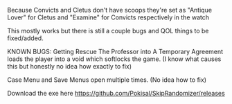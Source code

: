 Because Convicts and Cletus don't have scoops they're set as "Antique Lover" for Cletus and "Examine" for Convicts respectively in the watch

This mostly works but there is still a couple bugs and QOL things to be fixed/added.

KNOWN BUGS:
Getting Rescue The Professor into A Temporary Agreement loads the player into a void which softlocks the game. (I know what causes this but honestly no idea how exactly to fix)

Case Menu and Save Menus open multiple times. (No idea how to fix)

Download the exe here https://github.com/Pokisal/SkipRandomizer/releases
